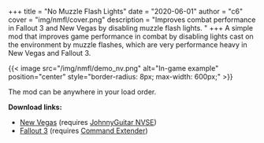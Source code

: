 +++
title = "No Muzzle Flash Lights"
date = "2020-06-01"
author = "c6"
cover = "img/nmfl/cover.png"
description = "Improves combat performance in Fallout 3 and New Vegas by disabling muzzle flash lights. "
+++
A simple mod that improves game performance in combat by disabling lights cast on the environment by muzzle flashes, which are very performance heavy in New Vegas and Fallout 3.

{{< image src="/img/nmfl/demo_nv.png" alt="In-game example" position="center" style="border-radius: 8px; max-width: 600px;" >}}

The mod can be anywhere in your load order. 

**Download links:**
- [New Vegas](/mod/NMFL-NV.zip) (requires [JohnnyGuitar NVSE](https://github.com/carxt/JohnnyGuitarNVSE/releases/latest))
- [Fallout 3](/mod/NMFL-F3.7z) (requires [Command Extender](https://www.nexusmods.com/fallout3/mods/23682))
